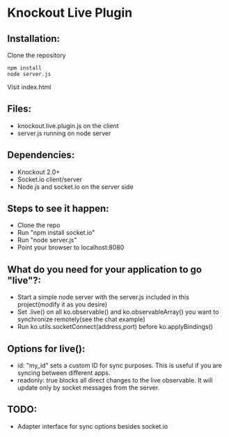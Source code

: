 # Knockout Live Plugin

## Installation:
Clone the repository

    npm install
    node server.js

Visit index.html

## Files:
* knockout.live.plugin.js on the client
* server.js running on node server

## Dependencies:
* Knockout 2.0+
* Socket.io client/server
* Node.js and socket.io on the server side

## Steps to see it happen:
* Clone the repo
* Run "npm install socket.io"
* Run "node server.js"
* Point your browser to localhost:8080

## What do you need for your application to go "live"?:
* Start a simple node server with the server.js included in this project(modify it as you desire)
* Set .live() on all ko.observable() and ko.observableArray() you want to synchronize remotely(see the chat example)
* Run ko.utils.socketConnect(address,port) before ko.applyBindings()

## Options for live():
* id: "my_id" sets a custom ID for sync purposes. This is useful if you are syncing between different apps.
* readonly: true blocks all direct changes to the live observable. It will update only by socket messages from the server.

## TODO:
* Adapter interface for sync options besides socket.io

